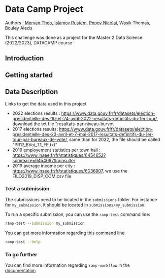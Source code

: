 # Data Camp Project

Authors : [Morvan Theo](https://github.com/Theo-Morvan), [Islamov Rustem](https://github.com/Rustem-Islamov), [Popov Nicolai](https://github.com/k0l1ka), Wasik Thomas, Bouley Alexis

This challenge was done as a project for the Master 2 Data Science (2022/2023), DATACAMP course

## Introduction

## Getting started


## Data Description
Links to get the data used in this project
- 2022 elections results : https://www.data.gouv.fr/fr/datasets/election-presidentielle-des-10-et-24-avril-2022-resultats-definitifs-du-1er-tour/, download the txt file "resultats-par-niveau-burvot
- 2017 elections results: https://www.data.gouv.fr/fr/datasets/election-presidentielle-des-23-avril-et-7-mai-2017-resultats-definitifs-du-1er-tour-par-bureaux-de-vote/, same than for 2022, the file should be called "PR17_BVot_T1_FE.txt"
- 2019 employement statistics per town hall : https://www.insee.fr/fr/statistiques/6454652?sommaire=6454687#consulter
- 2019 average income per city : https://www.insee.fr/fr/statistiques/6036907, we use the FILO2019_DISP_COM.csv file


### Test a submission

The submissions need to be located in the `submissions` folder. For instance
for `my_submission`, it should be located in `submissions/my_submission`.

To run a specific submission, you can use the `ramp-test` command line:

```bash
ramp-test --submission my_submission
```

You can get more information regarding this command line:

```bash
ramp-test --help
```

### To go further

You can find more information regarding `ramp-workflow` in the
[documentation](https://paris-saclay-cds.github.io/ramp-docs/ramp-workflow/stable/using_kits.html)
